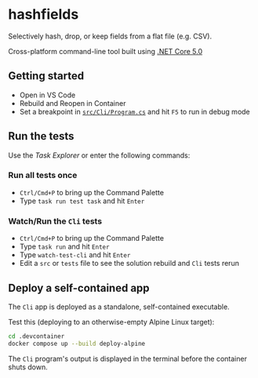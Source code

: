 # hashfields

Selectively hash, drop, or keep fields from a flat file (e.g. CSV).

Cross-platform command-line tool built using [.NET Core 5.0](https://dotnet.microsoft.com/)

## Getting started

* Open in VS Code
* Rebuild and Reopen in Container
* Set a breakpoint in [`src/Cli/Program.cs`](src/Cli/Program.cs) and hit `F5` to run in debug mode

## Run the tests

Use the *Task Explorer* or enter the following commands:

### Run all tests once

* `Ctrl/Cmd+P` to bring up the Command Palette
* Type `task run test task` and hit `Enter`

### Watch/Run the `Cli` tests

* `Ctrl/Cmd+P` to bring up the Command Palette
* Type `task run` and hit `Enter`
* Type `watch-test-cli` and hit `Enter`
* Edit a `src` or `tests` file to see the solution rebuild and `Cli` tests rerun

## Deploy a self-contained app

The `Cli` app is deployed as a standalone, self-contained executable.

Test this (deploying to an otherwise-empty Alpine Linux target):

```bash
cd .devcontainer
docker compose up --build deploy-alpine
```

The `Cli` program's output is displayed in the terminal before the container shuts down.
